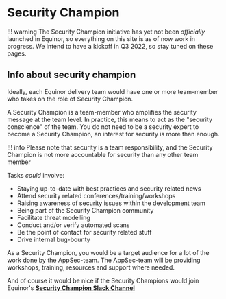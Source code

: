 # Security Champion

!!! warning
    The Security Champion initiative has yet not been *officially* launched in Equinor, so everything on this site is as of now work in progress. We intend to have a kickoff in Q3 2022, so stay tuned on these pages.

## Info about security champion

Ideally, each Equinor delivery team would have one or more team-member who takes on the role of Security Champion.

A Security Champion is a team-member who amplifies the security message at the team level.
In practice, this means to act as the "security conscience" of the team.
You do not need to be a security expert to become a Security Champion, an interest for security is more than enough.

!!! info
    Please note that security is a team responsibility, and the Security Champion is not more accountable for security than any other team member

Tasks *could* involve:

- Staying up-to-date with best practices and security related news
- Attend security related conferences/training/workshops
- Raising awareness of security issues within the development team
- Being part of the Security Champion community
- Facilitate threat modelling
- Conduct and/or verify automated scans
- Be the point of contact for security related stuff
- Drive internal bug-bounty

As a Security Champion, you would be a target audience for a lot of the work done by the AppSec-team.
The AppSec-team will be providing workshops, training, resources and support where needed.

And of course it would be nice if the Security Champions would join Equinor's [**Security Champion Slack Channel**](https://equinor.slack.com/archives/C036HGPBJ04)
